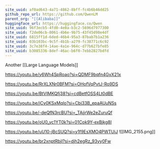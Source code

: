 ```yaml
---
site_uuid: af0ad643-4a71-4862-8bff-fc4b6b46dd25
github_repo_url: https://github.com/QwenLM
parent_org: "[[Alibaba]]"
huggingface_url: https://huggingface.co/Qwen
site_uuid: 96f3ecb5-4fd0-4e0a-b3c2-5696d7977300
site_uuid: f2de06cb-8061-4b6e-9b75-43f45d98e4df
site_uuid: 6815ff1d-6ded-46b4-95a3-87bab7b1a236
site_uuid: 03b103bc-9c5f-4b1b-a279-fc38771c6c92
site_uuid: 3c7e38f4-14ae-4a1e-964c-d77b627bfe85
site_uuid: b3085336-8def-46ac-b6f0-7ebb2827bdfd
---
```



Another [[Large Language Models]]

https://youtu.be/y6Wh4SpRoao?si=QDMF9bqfn4GvX21x

https://youtu.be/RrXLXNr0BFM?si=OHofVqPvtJ-Ro9DS

https://youtu.be/BtVIMKQfj38?si=cdBetfOSS4Lt0dBE

https://youtu.be/jCv0KSxMqlo?si=Cbj33B_epaAUuNSs

https://youtu.be/-deQfN3rcBU?si=_TAijrWe2eZuruQf

https://youtu.be/oU0_vc1YT0k?si=01Cok9Y-exBjkg8I


https://youtu.be/uU10-jBcSUQ?si=y1f9EsXMO4PWTUiJ
![[IMG_2155.png]]

https://youtu.be/br2xnptRbjI?si=djh2egRz_93yy0Fw